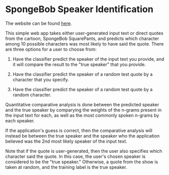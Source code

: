 # SpongeBob Speaker Identification

The website can be found [here](https://whispering-harbor-58905.herokuapp.com/textclassifier/).

This simple web app takes either user-generated input text or direct quotes
from the cartoon, SpongeBob SquarePants, and predicts which character
among 10 possible characters was most likely to have said the quote. There
are three options for a user to choose from:

1) Have the classifier predict the speaker of the input text you provide,
   and it will compare the result to the "true speaker" that you provide.

2) Have the classifier predict the speaker of a random test quote by a
   character that you specify.
   
3) Have the classifier predict the speaker of a random test quote by a
   random character.

Quantitative comparative analysis is done between the predicted speaker and
the true speaker by comparying the weights of the n-grams present in the
input text for each, as well as the most commonly spoken n-grams by each
speaker.

If the application's guess is correct, then the comparative analysis will
instead be between the true speaker and the speaker who the application
believed was the 2nd most likely speaker of the input text.

Note that if the quote is user-generated, then the user also specifies which
character said the quote. In this case, the user's chosen speaker is considered
to be the "true speaker." Otherwise, a quote from the show is taken at random,
and the training label is the true speaker.
